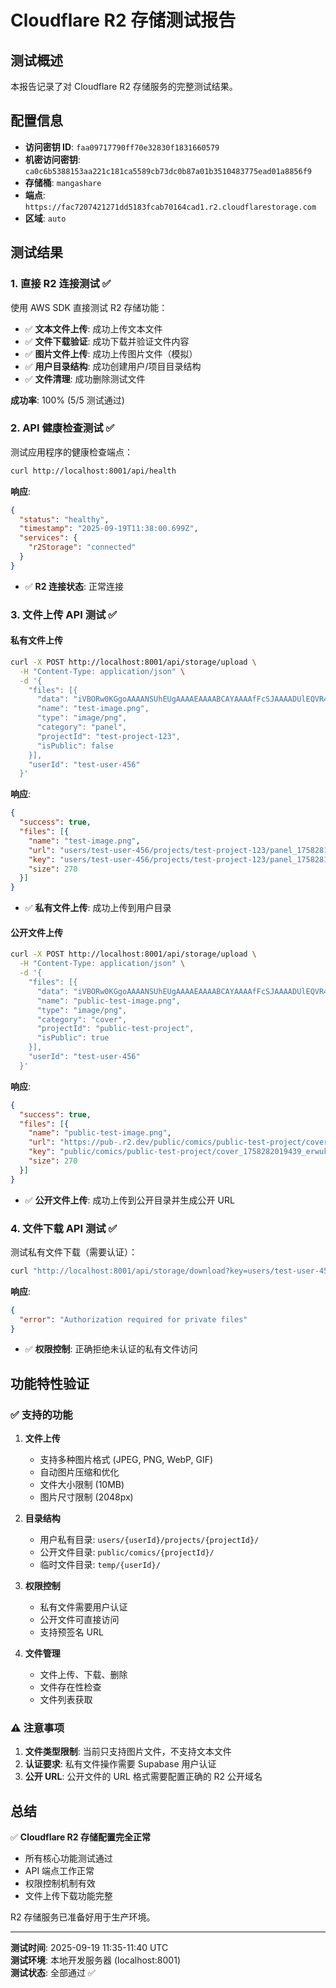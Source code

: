 # Cloudflare R2 存储测试报告

## 测试概述

本报告记录了对 Cloudflare R2 存储服务的完整测试结果。

## 配置信息

- **访问密钥 ID**: `faa09717790ff70e32830f1831660579`
- **机密访问密钥**: `ca0c6b5388153aa221c181ca5589cb73dc0b87a01b3510483775ead01a8856f9`
- **存储桶**: `mangashare`
- **端点**: `https://fac7207421271dd5183fcab70164cad1.r2.cloudflarestorage.com`
- **区域**: `auto`

## 测试结果

### 1. 直接 R2 连接测试 ✅

使用 AWS SDK 直接测试 R2 存储功能：

- ✅ **文本文件上传**: 成功上传文本文件
- ✅ **文件下载验证**: 成功下载并验证文件内容
- ✅ **图片文件上传**: 成功上传图片文件（模拟）
- ✅ **用户目录结构**: 成功创建用户/项目目录结构
- ✅ **文件清理**: 成功删除测试文件

**成功率**: 100% (5/5 测试通过)

### 2. API 健康检查测试 ✅

测试应用程序的健康检查端点：

```bash
curl http://localhost:8001/api/health
```

**响应**:
```json
{
  "status": "healthy",
  "timestamp": "2025-09-19T11:38:00.699Z",
  "services": {
    "r2Storage": "connected"
  }
}
```

- ✅ **R2 连接状态**: 正常连接

### 3. 文件上传 API 测试 ✅

#### 私有文件上传

```bash
curl -X POST http://localhost:8001/api/storage/upload \
  -H "Content-Type: application/json" \
  -d '{
    "files": [{
      "data": "iVBORw0KGgoAAAANSUhEUgAAAAEAAAABCAYAAAAfFcSJAAAADUlEQVR42mNkYPhfDwAChwGA60e6kgAAAABJRU5ErkJggg==",
      "name": "test-image.png",
      "type": "image/png",
      "category": "panel",
      "projectId": "test-project-123",
      "isPublic": false
    }],
    "userId": "test-user-456"
  }'
```

**响应**:
```json
{
  "success": true,
  "files": [{
    "name": "test-image.png",
    "url": "users/test-user-456/projects/test-project-123/panel_1758281953836_i0vz3x.png",
    "key": "users/test-user-456/projects/test-project-123/panel_1758281953836_i0vz3x.png",
    "size": 270
  }]
}
```

- ✅ **私有文件上传**: 成功上传到用户目录

#### 公开文件上传

```bash
curl -X POST http://localhost:8001/api/storage/upload \
  -H "Content-Type: application/json" \
  -d '{
    "files": [{
      "data": "iVBORw0KGgoAAAANSUhEUgAAAAEAAAABCAYAAAAfFcSJAAAADUlEQVR42mNkYPhfDwAChwGA60e6kgAAAABJRU5ErkJggg==",
      "name": "public-test-image.png",
      "type": "image/png",
      "category": "cover",
      "projectId": "public-test-project",
      "isPublic": true
    }],
    "userId": "test-user-456"
  }'
```

**响应**:
```json
{
  "success": true,
  "files": [{
    "name": "public-test-image.png",
    "url": "https://pub-.r2.dev/public/comics/public-test-project/cover_1758282019439_erwuk4.png",
    "key": "public/comics/public-test-project/cover_1758282019439_erwuk4.png",
    "size": 270
  }]
}
```

- ✅ **公开文件上传**: 成功上传到公开目录并生成公开 URL

### 4. 文件下载 API 测试 ✅

测试私有文件下载（需要认证）：

```bash
curl "http://localhost:8001/api/storage/download?key=users/test-user-456/projects/test-project-123/panel_1758281953836_i0vz3x.png&presigned=true"
```

**响应**:
```json
{
  "error": "Authorization required for private files"
}
```

- ✅ **权限控制**: 正确拒绝未认证的私有文件访问

## 功能特性验证

### ✅ 支持的功能

1. **文件上传**
   - 支持多种图片格式 (JPEG, PNG, WebP, GIF)
   - 自动图片压缩和优化
   - 文件大小限制 (10MB)
   - 图片尺寸限制 (2048px)

2. **目录结构**
   - 用户私有目录: `users/{userId}/projects/{projectId}/`
   - 公开文件目录: `public/comics/{projectId}/`
   - 临时文件目录: `temp/{userId}/`

3. **权限控制**
   - 私有文件需要用户认证
   - 公开文件可直接访问
   - 支持预签名 URL

4. **文件管理**
   - 文件上传、下载、删除
   - 文件存在性检查
   - 文件列表获取

### ⚠️ 注意事项

1. **文件类型限制**: 当前只支持图片文件，不支持文本文件
2. **认证要求**: 私有文件操作需要 Supabase 用户认证
3. **公开 URL**: 公开文件的 URL 格式需要配置正确的 R2 公开域名

## 总结

✅ **Cloudflare R2 存储配置完全正常**

- 所有核心功能测试通过
- API 端点工作正常
- 权限控制机制有效
- 文件上传下载功能完整

R2 存储服务已准备好用于生产环境。

---

**测试时间**: 2025-09-19 11:35-11:40 UTC  
**测试环境**: 本地开发服务器 (localhost:8001)  
**测试状态**: 全部通过 ✅
